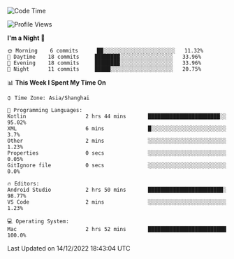 <!--START_SECTION:waka-->
![Code Time](http://img.shields.io/badge/Code%20Time-38%20hrs%2021%20mins-blue)

![Profile Views](http://img.shields.io/badge/Profile%20Views-0-blue)

**I'm a Night 🦉** 

```text
🌞 Morning    6 commits      ██░░░░░░░░░░░░░░░░░░░░░░░   11.32% 
🌆 Daytime    18 commits     ████████░░░░░░░░░░░░░░░░░   33.96% 
🌃 Evening    18 commits     ████████░░░░░░░░░░░░░░░░░   33.96% 
🌙 Night      11 commits     █████░░░░░░░░░░░░░░░░░░░░   20.75%

```


📊 **This Week I Spent My Time On** 

```text
⌚︎ Time Zone: Asia/Shanghai

💬 Programming Languages: 
Kotlin                   2 hrs 44 mins       ███████████████████████░░   95.02% 
XML                      6 mins              █░░░░░░░░░░░░░░░░░░░░░░░░   3.7% 
Other                    2 mins              ░░░░░░░░░░░░░░░░░░░░░░░░░   1.23% 
Properties               0 secs              ░░░░░░░░░░░░░░░░░░░░░░░░░   0.05% 
GitIgnore file           0 secs              ░░░░░░░░░░░░░░░░░░░░░░░░░   0.0%

🔥 Editors: 
Android Studio           2 hrs 50 mins       ████████████████████████░   98.77% 
VS Code                  2 mins              ░░░░░░░░░░░░░░░░░░░░░░░░░   1.23%

💻 Operating System: 
Mac                      2 hrs 52 mins       █████████████████████████   100.0%

```


 Last Updated on 14/12/2022 18:43:04 UTC
<!--END_SECTION:waka-->